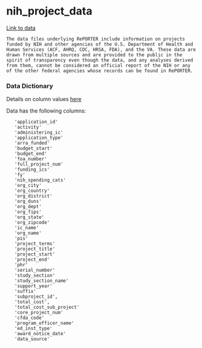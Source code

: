 # nih_project_data

[Link to data](https://exporter.nih.gov/ExPORTER_Catalog.aspx) 

```
The data files underlying RePORTER include information on projects funded by NIH and other agencies of the U.S. Department of Health and Human Services (ACF, AHRQ, CDC, HRSA, FDA), and the VA. These data are drawn from multiple sources and are provided to the public in the spirit of transparency even though the data, and any analyses derived from them, cannot be considered an official report of the NIH or any of the other federal agencies whose records can be found in RePORTER. 
```


### Data Dictionary

Details on column values [here](https://exporter.nih.gov/about.aspx)

Data has the following columns:
```
   'application_id'
   'activity'
   'administering_ic'
   'application_type'
   'arra_funded'
   'budget_start'
   'budget_end'
   'foa_number'
   'full_project_num'
   'funding_ics'
   'fy'
   'nih_spending_cats'
   'org_city'
   'org_country'
   'org_district'
   'org_duns'
   'org_dept'
   'org_fips'
   'org_state'
   'org_zipcode'
   'ic_name'
   'org_name'
   'pis'
   'project_terms'
   'project_title'
   'project_start'
   'project_end'
   'phr'
   'serial_number'
   'study_section'
   'study_section_name'
   'support_year'
   'suffix'
   'subproject_id', 
   'total_cost', 
   'total_cost_sub_project'
   'core_project_num'
   'cfda_code'
   'program_officer_name'
   'ed_inst_type'
   'award_notice_date'
   'data_source'
 ```
